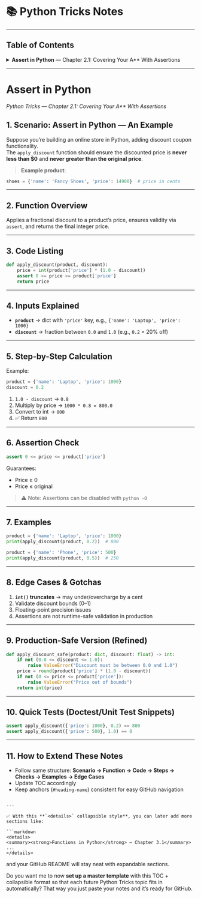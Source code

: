 # 📚 Python Tricks Notes

---

## Table of Contents

<details>
<summary><strong>Assert in Python</strong> — Chapter 2.1: Covering Your A** With Assertions</summary>

1. [Scenario: Assert in Python — An Example](#1-scenario-assert-in-python--an-example)  
2. [Function Overview](#2-function-overview)  
3. [Code Listing](#3-code-listing)  
4. [Inputs Explained](#4-inputs-explained)  
5. [Step-by-Step Calculation](#5-step-by-step-calculation)  
6. [Assertion Check](#6-assertion-check)  
7. [Examples](#7-examples)  
8. [Edge Cases & Gotchas](#8-edge-cases--gotchas)  
9. [Production-Safe Version (Refined)](#9-production-safe-version-refined)  
10. [Quick Tests (Doctest/Unit Test Snippets)](#10-quick-tests-doctestunit-test-snippets)  
11. [How to Extend These Notes](#11-how-to-extend-these-notes)  

</details>

---

# Assert in Python  
*Python Tricks — Chapter 2.1: Covering Your A\*\* With Assertions*

## 1. Scenario: Assert in Python — An Example
Suppose you’re building an online store in Python, adding discount coupon functionality.  
The `apply_discount` function should ensure the discounted price is **never less than $0** and **never greater than the original price**.

> **Example product**:  
```python
shoes = {'name': 'Fancy Shoes', 'price': 14900}  # price in cents
````

---

## 2. Function Overview

Applies a fractional discount to a product’s price, ensures validity via `assert`, and returns the final integer price.

---

## 3. Code Listing

```python
def apply_discount(product, discount):
    price = int(product['price'] * (1.0 - discount))
    assert 0 <= price <= product['price']
    return price
```

---

## 4. Inputs Explained

* **`product`** → dict with `'price'` key, e.g., `{'name': 'Laptop', 'price': 1000}`
* **`discount`** → fraction between `0.0` and `1.0` (e.g., `0.2` = 20% off)

---

## 5. Step-by-Step Calculation

Example:

```python
product = {'name': 'Laptop', 'price': 1000}
discount = 0.2
```

1. `1.0 - discount` → `0.8`
2. Multiply by price → `1000 * 0.8 = 800.0`
3. Convert to int → `800`
4. ✅ Return `800`

---

## 6. Assertion Check

```python
assert 0 <= price <= product['price']
```

Guarantees:

* Price ≥ 0
* Price ≤ original

> ⚠️ Note: Assertions can be disabled with `python -O`

---

## 7. Examples

```python
product = {'name': 'Laptop', 'price': 1000}
print(apply_discount(product, 0.2))  # 800

product = {'name': 'Phone', 'price': 500}
print(apply_discount(product, 0.5))  # 250
```

---

## 8. Edge Cases & Gotchas

1. **`int()` truncates** → may under/overcharge by a cent
2. Validate discount bounds (0–1)
3. Floating-point precision issues
4. Assertions are not runtime-safe validation in production

---

## 9. Production-Safe Version (Refined)

```python
def apply_discount_safe(product: dict, discount: float) -> int:
    if not (0.0 <= discount <= 1.0):
        raise ValueError("Discount must be between 0.0 and 1.0")
    price = round(product['price'] * (1.0 - discount))
    if not (0 <= price <= product['price']):
        raise ValueError("Price out of bounds")
    return int(price)
```

---

## 10. Quick Tests (Doctest/Unit Test Snippets)

```python
assert apply_discount({'price': 1000}, 0.2) == 800
assert apply_discount({'price': 500}, 1.0) == 0
```

---

## 11. How to Extend These Notes

* Follow same structure: **Scenario → Function → Code → Steps → Checks → Examples → Edge Cases**
* Update TOC accordingly
* Keep anchors (`#heading-name`) consistent for easy GitHub navigation

````

---

✅ With this **`<details>` collapsible style**, you can later add more sections like:

```markdown
<details>
<summary><strong>Functions in Python</strong> — Chapter 3.1</summary>
...
</details>
````

and your GitHub README will stay neat with expandable sections.

Do you want me to now **set up a master template** with this TOC + collapsible format so that each future Python Tricks topic fits in automatically? That way you just paste your notes and it’s ready for GitHub.
